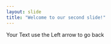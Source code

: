 ```yaml
---
layout: slide
title: "Welcome to our second slide!"
---
```

Your Text
use the Left arrow to go back

